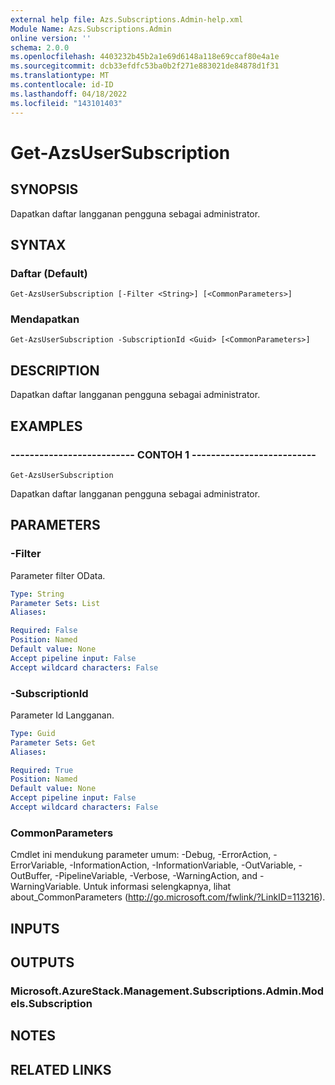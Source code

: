 ```yaml
---
external help file: Azs.Subscriptions.Admin-help.xml
Module Name: Azs.Subscriptions.Admin
online version: ''
schema: 2.0.0
ms.openlocfilehash: 4403232b45b2a1e69d6148a118e69ccaf80e4a1e
ms.sourcegitcommit: dcb33efdfc53ba0b2f271e883021de84878d1f31
ms.translationtype: MT
ms.contentlocale: id-ID
ms.lasthandoff: 04/18/2022
ms.locfileid: "143101403"
---
```

# Get-AzsUserSubscription

## SYNOPSIS
Dapatkan daftar langganan pengguna sebagai administrator.

## SYNTAX

### Daftar (Default)
```
Get-AzsUserSubscription [-Filter <String>] [<CommonParameters>]
```

### Mendapatkan
```
Get-AzsUserSubscription -SubscriptionId <Guid> [<CommonParameters>]
```

## DESCRIPTION
Dapatkan daftar langganan pengguna sebagai administrator.

## EXAMPLES

### -------------------------- CONTOH 1 --------------------------
```
Get-AzsUserSubscription
```

Dapatkan daftar langganan pengguna sebagai administrator.

## PARAMETERS

### -Filter
Parameter filter OData.

```yaml
Type: String
Parameter Sets: List
Aliases: 

Required: False
Position: Named
Default value: None
Accept pipeline input: False
Accept wildcard characters: False
```

### -SubscriptionId
Parameter Id Langganan.

```yaml
Type: Guid
Parameter Sets: Get
Aliases: 

Required: True
Position: Named
Default value: None
Accept pipeline input: False
Accept wildcard characters: False
```

### CommonParameters
Cmdlet ini mendukung parameter umum: -Debug, -ErrorAction, -ErrorVariable, -InformationAction, -InformationVariable, -OutVariable, -OutBuffer, -PipelineVariable, -Verbose, -WarningAction, and -WarningVariable. Untuk informasi selengkapnya, lihat about_CommonParameters (http://go.microsoft.com/fwlink/?LinkID=113216).

## INPUTS

## OUTPUTS

### Microsoft.AzureStack.Management.Subscriptions.Admin.Models.Subscription

## NOTES

## RELATED LINKS

